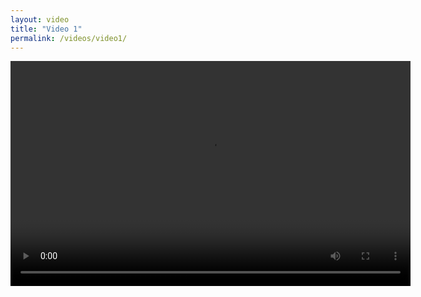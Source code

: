 ```yaml
---
layout: video
title: "Video 1"
permalink: /videos/video1/
---
```


<video width="640" height="360" controls>
  <source src="{{ site.baseurl }}/assets/videos/video1.mp4" type="video/mp4">
  Your browser does not support the video tag.
</video>
